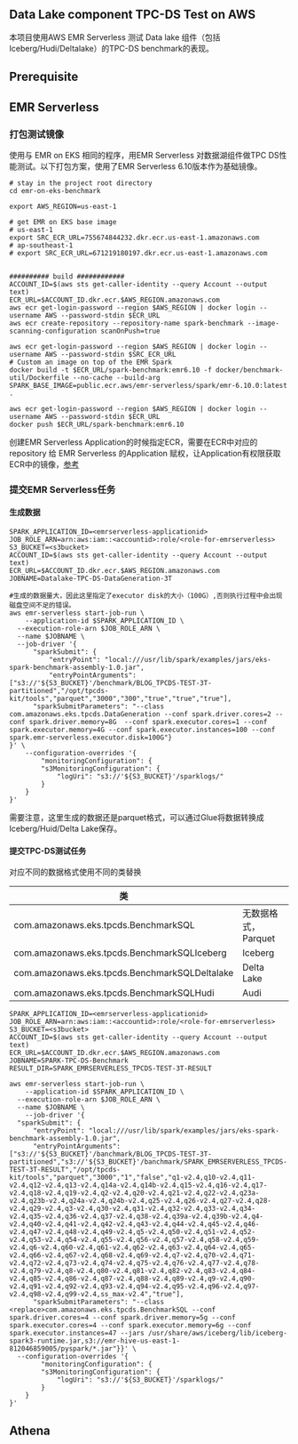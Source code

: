 ## Data Lake component TPC-DS Test on AWS

本项目使用AWS EMR Serverless 测试 Data lake 组件（包括Iceberg/Hudi/Deltalake）的TPC-DS benchmark的表现。

## Prerequisite





## EMR Serverless

### 打包测试镜像

使用与 EMR on EKS 相同的程序，用EMR Serverless 对数据湖组件做TPC DS性能测试。以下打包方案，使用了EMR Serverless 6.10版本作为基础镜像。

```
# stay in the project root directory
cd emr-on-eks-benchmark

export AWS_REGION=us-east-1

# get EMR on EKS base image
# us-east-1
export SRC_ECR_URL=755674844232.dkr.ecr.us-east-1.amazonaws.com
# ap-southeast-1
# export SRC_ECR_URL=671219180197.dkr.ecr.us-east-1.amazonaws.com


########## build ############
ACCOUNT_ID=$(aws sts get-caller-identity --query Account --output text)
ECR_URL=$ACCOUNT_ID.dkr.ecr.$AWS_REGION.amazonaws.com
aws ecr get-login-password --region $AWS_REGION | docker login --username AWS --password-stdin $ECR_URL
aws ecr create-repository --repository-name spark-benchmark --image-scanning-configuration scanOnPush=true

aws ecr get-login-password --region $AWS_REGION | docker login --username AWS --password-stdin $SRC_ECR_URL
# Custom an image on top of the EMR Spark
docker build -t $ECR_URL/spark-benchmark:emr6.10 -f docker/benchmark-util/Dockerfile --no-cache --build-arg SPARK_BASE_IMAGE=public.ecr.aws/emr-serverless/spark/emr-6.10.0:latest .

aws ecr get-login-password --region $AWS_REGION | docker login --username AWS --password-stdin $ECR_URL
docker push $ECR_URL/spark-benchmark:emr6.10
```

创建EMR Serverless Application的时候指定ECR，需要在ECR中对应的 repository 给 EMR Serverless 的Application 赋权，让Application有权限获取ECR中的镜像，[参考](https://docs.aws.amazon.com/zh_cn/emr/latest/EMR-Serverless-UserGuide/application-custom-image.html)



### 提交EMR Serverless任务

#### 生成数据

```shell
SPARK_APPLICATION_ID=<emrserverless-applicationid>
JOB_ROLE_ARN=arn:aws:iam::<accountid>:role/<role-for-emrserverless>
S3_BUCKET=<s3bucket>
ACCOUNT_ID=$(aws sts get-caller-identity --query Account --output text)
ECR_URL=$ACCOUNT_ID.dkr.ecr.$AWS_REGION.amazonaws.com
JOBNAME=Datalake-TPC-DS-DataGeneration-3T

#生成的数据量大，因此这里指定了executor disk的大小（100G）,否则执行过程中会出现磁盘空间不足的错误。
aws emr-serverless start-job-run \
	--application-id $SPARK_APPLICATION_ID \
  --execution-role-arn $JOB_ROLE_ARN \
  --name $JOBNAME \
  --job-driver '{
      "sparkSubmit": {
          "entryPoint": "local:///usr/lib/spark/examples/jars/eks-spark-benchmark-assembly-1.0.jar",
          "entryPointArguments":["s3://'${S3_BUCKET}'/benchmark/BLOG_TPCDS-TEST-3T-partitioned","/opt/tpcds-kit/tools","parquet","3000","300","true","true","true"],
      "sparkSubmitParameters": "--class com.amazonaws.eks.tpcds.DataGeneration --conf spark.driver.cores=2 --conf spark.driver.memory=8G  --conf spark.executor.cores=1 --conf spark.executor.memory=4G --conf spark.executor.instances=100 --conf spark.emr-serverless.executor.disk=100G"}
}' \
    --configuration-overrides '{
        "monitoringConfiguration": {
        "s3MonitoringConfiguration": {
            "logUri": "s3://'${S3_BUCKET}'/sparklogs/"
        }
    }
}'
```

需要注意，这里生成的数据还是parquet格式，可以通过Glue将数据转换成Iceberg/Huid/Delta Lake保存。



#### 提交TPC-DS测试任务

对应不同的数据格式使用不同的类替换

| 类                                            |                     |
| --------------------------------------------- | ------------------- |
| com.amazonaws.eks.tpcds.BenchmarkSQL          | 无数据格式，Parquet |
| com.amazonaws.eks.tpcds.BenchmarkSQLIceberg   | Iceberg             |
| com.amazonaws.eks.tpcds.BenchmarkSQLDeltalake | Delta Lake          |
| com.amazonaws.eks.tpcds.BenchmarkSQLHudi      | Audi                |



```shell
SPARK_APPLICATION_ID=<emrserverless-applicationid>
JOB_ROLE_ARN=arn:aws:iam::<accountid>:role/<role-for-emrserverless>
S3_BUCKET=<s3bucket>
ACCOUNT_ID=$(aws sts get-caller-identity --query Account --output text)
ECR_URL=$ACCOUNT_ID.dkr.ecr.$AWS_REGION.amazonaws.com
JOBNAME=SPARK-TPC-DS-Benchmark
RESULT_DIR=SPARK_EMRSERVERLESS_TPCDS-TEST-3T-RESULT

aws emr-serverless start-job-run \
	--application-id $SPARK_APPLICATION_ID \
  --execution-role-arn $JOB_ROLE_ARN \
  --name $JOBNAME \
	--job-driver '{
  "sparkSubmit": {
      "entryPoint": "local:///usr/lib/spark/examples/jars/eks-spark-benchmark-assembly-1.0.jar",
      "entryPointArguments":["s3://'${S3_BUCKET}'/banchmark/BLOG_TPCDS-TEST-3T-partitioned","s3://'${S3_BUCKET}'/banchmark/SPARK_EMRSERVERLESS_TPCDS-TEST-3T-RESULT","/opt/tpcds-kit/tools","parquet","3000","1","false","q1-v2.4,q10-v2.4,q11-v2.4,q12-v2.4,q13-v2.4,q14a-v2.4,q14b-v2.4,q15-v2.4,q16-v2.4,q17-v2.4,q18-v2.4,q19-v2.4,q2-v2.4,q20-v2.4,q21-v2.4,q22-v2.4,q23a-v2.4,q23b-v2.4,q24a-v2.4,q24b-v2.4,q25-v2.4,q26-v2.4,q27-v2.4,q28-v2.4,q29-v2.4,q3-v2.4,q30-v2.4,q31-v2.4,q32-v2.4,q33-v2.4,q34-v2.4,q35-v2.4,q36-v2.4,q37-v2.4,q38-v2.4,q39a-v2.4,q39b-v2.4,q4-v2.4,q40-v2.4,q41-v2.4,q42-v2.4,q43-v2.4,q44-v2.4,q45-v2.4,q46-v2.4,q47-v2.4,q48-v2.4,q49-v2.4,q5-v2.4,q50-v2.4,q51-v2.4,q52-v2.4,q53-v2.4,q54-v2.4,q55-v2.4,q56-v2.4,q57-v2.4,q58-v2.4,q59-v2.4,q6-v2.4,q60-v2.4,q61-v2.4,q62-v2.4,q63-v2.4,q64-v2.4,q65-v2.4,q66-v2.4,q67-v2.4,q68-v2.4,q69-v2.4,q7-v2.4,q70-v2.4,q71-v2.4,q72-v2.4,q73-v2.4,q74-v2.4,q75-v2.4,q76-v2.4,q77-v2.4,q78-v2.4,q79-v2.4,q8-v2.4,q80-v2.4,q81-v2.4,q82-v2.4,q83-v2.4,q84-v2.4,q85-v2.4,q86-v2.4,q87-v2.4,q88-v2.4,q89-v2.4,q9-v2.4,q90-v2.4,q91-v2.4,q92-v2.4,q93-v2.4,q94-v2.4,q95-v2.4,q96-v2.4,q97-v2.4,q98-v2.4,q99-v2.4,ss_max-v2.4","true"],
      "sparkSubmitParameters": "--class <replace>com.amazonaws.eks.tpcds.BenchmarkSQL --conf spark.driver.cores=4 --conf spark.driver.memory=5g --conf spark.executor.cores=4 --conf spark.executor.memory=6g --conf spark.executor.instances=47 --jars /usr/share/aws/iceberg/lib/iceberg-spark3-runtime.jar,s3://emr-hive-us-east-1-812046859005/pyspark/*.jar"}}' \
  --configuration-overrides '{
        "monitoringConfiguration": {
        "s3MonitoringConfiguration": {
            "logUri": "s3://'${S3_BUCKET}'/sparklogs/"
        }
    }
}'
```



## Athena
